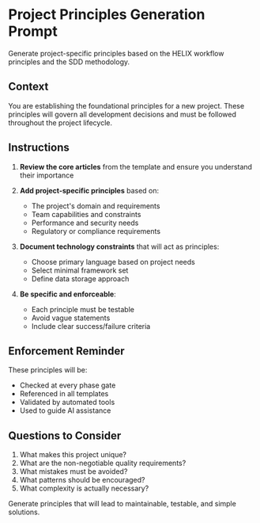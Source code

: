 # Project Principles Generation Prompt

Generate project-specific principles based on the HELIX workflow principles and the SDD methodology.

## Context
You are establishing the foundational principles for a new project. These principles will govern all development decisions and must be followed throughout the project lifecycle.

## Instructions

1. **Review the core articles** from the template and ensure you understand their importance
2. **Add project-specific principles** based on:
   - The project's domain and requirements
   - Team capabilities and constraints
   - Performance and security needs
   - Regulatory or compliance requirements

3. **Document technology constraints** that will act as principles:
   - Choose primary language based on project needs
   - Select minimal framework set
   - Define data storage approach

4. **Be specific and enforceable**:
   - Each principle must be testable
   - Avoid vague statements
   - Include clear success/failure criteria

## Enforcement Reminder

These principles will be:
- Checked at every phase gate
- Referenced in all templates
- Validated by automated tools
- Used to guide AI assistance

## Questions to Consider

1. What makes this project unique?
2. What are the non-negotiable quality requirements?
3. What mistakes must be avoided?
4. What patterns should be encouraged?
5. What complexity is actually necessary?

Generate principles that will lead to maintainable, testable, and simple solutions.